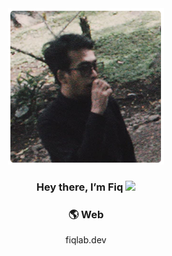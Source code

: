 <div align="center">
  <img src="Images/profile.png" alt="fiq">
</div>

<h3 align="center">Hey there, I’m Fiq <img src="https://media.giphy.com/media/hvRJCLFzcasrR4ia7z/giphy.gif" width="20px"></h3>


<h3 align="center">🌎 Web</h3>
<p href="https://www.fiqlab.dev/" align="center">fiqlab.dev</p>




